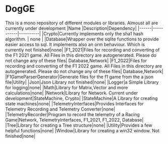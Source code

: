 # DogGE
This is a mono repository of different modules or libraries. Almoust all are currently under development
|Name  |Description|Dependency|
|------|-----------|----------|
|Crypto|Currently implements only the sha1 hash algorithm. | none |
|Database|Wrapper over the sqlite functions to provide easier access to sql. It implements also an orm behaviour. Which is currently not finished|none|
|F1_2021|Files for recording and converting of the F1 2021 game. All Files in this directory are autogenerated. Please do not change any of these files| Database,Network|
|F1_2022|Files for recording and converting of the F1 2022 game. All Files in this directory are autogenerated. Please do not change any of these files| Database,Network|
|F1GameParserGenerator|Generate files for the f1 game from the a json file|Utility|
|Json|Json Library not finished|none|
|Logger|a Simple Library for logging|none|
|Math|Library for Matrix,Vector and more calculations|none|
|Network|Library for Network. Current under development|StateMachine, Crypto|
|StateMachine|A Library for creating state machines|none|
|TelemetryInterfaces|Provides Interfaces for Telemetry Recording and Telemetry Converter|none|
|TelemetryRecorder|Program to record the telemetry of a Racing Game|Network, TelemetryInterfaces, F1_2021, F1_2022, Database|
|Tree|Library for creating a Tree structure|none|
|Utility|Provides a few helpful functions|none|
|Window|Library for creating a win32 window. Not finished|none|